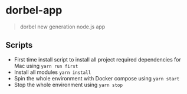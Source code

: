 # dorbel-app
> dorbel new generation node.js app

## Scripts
- First time install script to install all project required dependencies for Mac using ``yarn run first``  
- Install all modules ``yarn install``
- Spin the whole environment with Docker compose using ``yarn start``
- Stop the whole environment using ``yarn stop``
